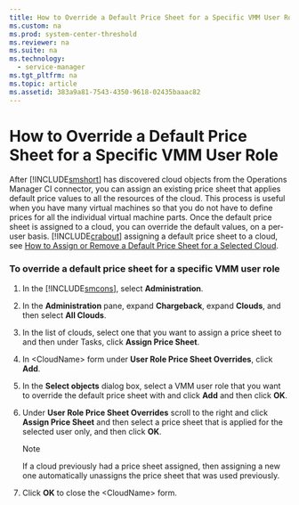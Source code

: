 ```yaml
---
title: How to Override a Default Price Sheet for a Specific VMM User Role
ms.custom: na
ms.prod: system-center-threshold
ms.reviewer: na
ms.suite: na
ms.technology: 
  - service-manager
ms.tgt_pltfrm: na
ms.topic: article
ms.assetid: 383a9a81-7543-4350-9618-02435baaac82
---
```

# How to Override a Default Price Sheet for a Specific VMM User Role
After [!INCLUDE[smshort](../Token/smshort_md.md)] has discovered cloud objects from the Operations Manager CI connector, you can assign an existing price sheet that applies default price values to all the resources of the cloud. This process is useful when you have many virtual machines so that you do not have to define prices for all the individual virtual machine parts. Once the default price sheet is assigned to a cloud, you can override the default values, on a per\-user basis. [!INCLUDE[crabout](../Token/crabout_md.md)] assigning a default price sheet to a cloud, see [How to Assign or Remove a Default Price Sheet for a Selected Cloud](How-to-Assign-or-Remove-a-Default-Price-Sheet-for-a-Selected-Cloud.md).

### To override a default price sheet for a specific VMM user role

1.  In the [!INCLUDE[smcons](../Token/smcons_md.md)], select **Administration**.

2.  In the **Administration** pane, expand **Chargeback**, expand **Clouds**, and then select **All Clouds**.

3.  In the list of clouds, select one that you want to assign a price sheet to and then under Tasks, click **Assign Price Sheet**.

4.  In \<CloudName\> form under **User Role Price Sheet Overrides**, click **Add**.

5.  In the **Select objects** dialog box, select a VMM user role that you want to override the default price sheet with and click **Add** and then click **OK**.

6.  Under **User Role Price Sheet Overrides** scroll to the right and click **Assign Price Sheet** and then select a price sheet that is applied for the selected user only, and then click **OK**.

    > [!NOTE]
    > If a cloud previously had a price sheet assigned, then assigning a new one automatically unassigns the price sheet that was used previously.

7.  Click **OK** to close the \<CloudName\> form.

